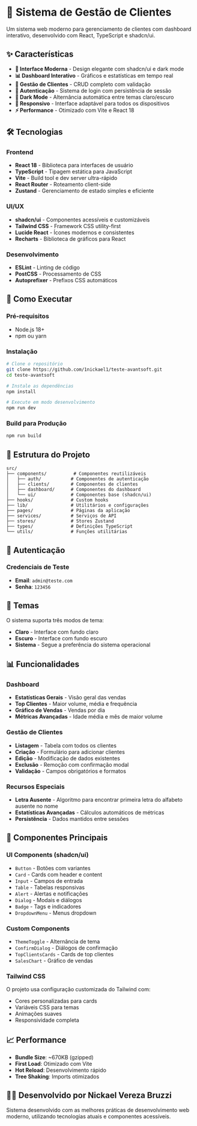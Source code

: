 # 🚀 Sistema de Gestão de Clientes

Um sistema web moderno para gerenciamento de clientes com dashboard interativo, desenvolvido com React, TypeScript e shadcn/ui.

## ✨ Características

- **🎨 Interface Moderna** - Design elegante com shadcn/ui e dark mode
- **📊 Dashboard Interativo** - Gráficos e estatísticas em tempo real
- **👥 Gestão de Clientes** - CRUD completo com validação
- **🔐 Autenticação** - Sistema de login com persistência de sessão
- **🌙 Dark Mode** - Alternância automática entre temas claro/escuro
- **📱 Responsivo** - Interface adaptável para todos os dispositivos
- **⚡ Performance** - Otimizado com Vite e React 18

## 🛠️ Tecnologias

### Frontend
- **React 18** - Biblioteca para interfaces de usuário
- **TypeScript** - Tipagem estática para JavaScript
- **Vite** - Build tool e dev server ultra-rápido
- **React Router** - Roteamento client-side
- **Zustand** - Gerenciamento de estado simples e eficiente

### UI/UX
- **shadcn/ui** - Componentes acessíveis e customizáveis
- **Tailwind CSS** - Framework CSS utility-first
- **Lucide React** - Ícones modernos e consistentes
- **Recharts** - Biblioteca de gráficos para React

### Desenvolvimento
- **ESLint** - Linting de código
- **PostCSS** - Processamento de CSS
- **Autoprefixer** - Prefixos CSS automáticos

## 🚀 Como Executar

### Pré-requisitos
- Node.js 18+ 
- npm ou yarn

### Instalação
```bash
# Clone o repositório
git clone https://github.com/1nickael1/teste-avantsoft.git
cd teste-avantsoft

# Instale as dependências
npm install

# Execute em modo desenvolvimento
npm run dev
```

### Build para Produção
```bash
npm run build
```

## 📁 Estrutura do Projeto

```
src/
├── components/          # Componentes reutilizáveis
│   ├── auth/           # Componentes de autenticação
│   ├── clients/        # Componentes de clientes
│   ├── dashboard/      # Componentes do dashboard
│   └── ui/             # Componentes base (shadcn/ui)
├── hooks/              # Custom hooks
├── lib/                # Utilitários e configurações
├── pages/              # Páginas da aplicação
├── services/           # Serviços de API
├── stores/             # Stores Zustand
├── types/              # Definições TypeScript
└── utils/              # Funções utilitárias
```

## 🔐 Autenticação

### Credenciais de Teste
- **Email**: `admin@teste.com`
- **Senha**: `123456`

## 🎨 Temas

O sistema suporta três modos de tema:
- **Claro** - Interface com fundo claro
- **Escuro** - Interface com fundo escuro  
- **Sistema** - Segue a preferência do sistema operacional

## 📊 Funcionalidades

### Dashboard
- **Estatísticas Gerais** - Visão geral das vendas
- **Top Clientes** - Maior volume, média e frequência
- **Gráfico de Vendas** - Vendas por dia
- **Métricas Avançadas** - Idade média e mês de maior volume

### Gestão de Clientes
- **Listagem** - Tabela com todos os clientes
- **Criação** - Formulário para adicionar clientes
- **Edição** - Modificação de dados existentes
- **Exclusão** - Remoção com confirmação modal
- **Validação** - Campos obrigatórios e formatos

### Recursos Especiais
- **Letra Ausente** - Algoritmo para encontrar primeira letra do alfabeto ausente no nome
- **Estatísticas Avançadas** - Cálculos automáticos de métricas
- **Persistência** - Dados mantidos entre sessões

## 🎯 Componentes Principais

### UI Components (shadcn/ui)
- `Button` - Botões com variantes
- `Card` - Cards com header e content
- `Input` - Campos de entrada
- `Table` - Tabelas responsivas
- `Alert` - Alertas e notificações
- `Dialog` - Modais e diálogos
- `Badge` - Tags e indicadores
- `DropdownMenu` - Menus dropdown

### Custom Components
- `ThemeToggle` - Alternância de tema
- `ConfirmDialog` - Diálogos de confirmação
- `TopClientsCards` - Cards de top clientes
- `SalesChart` - Gráfico de vendas

### Tailwind CSS
O projeto usa configuração customizada do Tailwind com:
- Cores personalizadas para cards
- Variáveis CSS para temas
- Animações suaves
- Responsividade completa

## 📈 Performance

- **Bundle Size**: ~670KB (gzipped)
- **First Load**: Otimizado com Vite
- **Hot Reload**: Desenvolvimento rápido
- **Tree Shaking**: Imports otimizados


## 👨‍💻 Desenvolvido por Nickael Vereza Bruzzi

Sistema desenvolvido com as melhores práticas de desenvolvimento web moderno, utilizando tecnologias atuais e componentes acessíveis.

